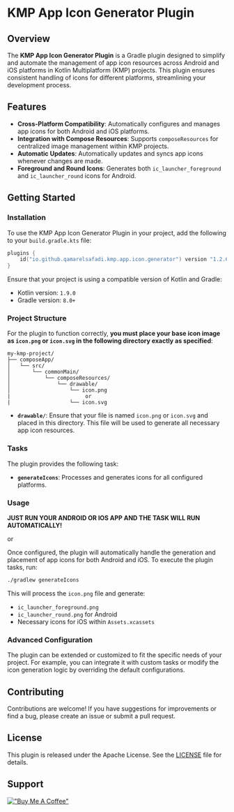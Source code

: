 # **KMP App Icon Generator Plugin**

## **Overview**

The **KMP App Icon Generator Plugin** is a Gradle plugin designed to simplify and automate the management of app icon resources across Android and iOS platforms in Kotlin Multiplatform (KMP) projects. This plugin ensures consistent handling of icons for different platforms, streamlining your development process.

## **Features**

- **Cross-Platform Compatibility**: Automatically configures and manages app icons for both Android and iOS platforms.
- **Integration with Compose Resources**: Supports `composeResources` for centralized image management within KMP projects.
- **Automatic Updates**: Automatically updates and syncs app icons whenever changes are made.
- **Foreground and Round Icons**: Generates both `ic_launcher_foreground` and `ic_launcher_round` icons for Android.

## **Getting Started**

### **Installation**

To use the KMP App Icon Generator Plugin in your project, add the following to your `build.gradle.kts` file:

```kotlin
plugins {
    id("io.github.qamarelsafadi.kmp.app.icon.generator") version "1.2.6"
}
```

Ensure that your project is using a compatible version of Kotlin and Gradle:

- Kotlin version: `1.9.0`
- Gradle version: `8.0+`

### **Project Structure**

For the plugin to function correctly, **you must place your base icon image as `icon.png` or `icon.svg` in the following directory exactly as specified**:

```
my-kmp-project/
├── composeApp/
│   └── src/
│       └── commonMain/
│           └── composeResources/
│               └── drawable/
│                   └── icon.png
|                        or 
|                   └── icon.svg

```

- **`drawable/`**: Ensure that your file is named `icon.png` or `icon.svg` and placed in this directory. This file will be used to generate all necessary app icon resources.

### **Tasks**

The plugin provides the following task:

- **`generateIcons`**: Processes and generates icons for all configured platforms.

### **Usage**

**JUST RUN YOUR ANDROID OR IOS APP AND THE TASK WILL RUN AUTOMATICALLY!**

or 

Once configured, the plugin will automatically handle the generation and placement of app icons for both Android and iOS. To execute the plugin tasks, run:

```bash
./gradlew generateIcons
```




This will process the `icon.png` file and generate:
- `ic_launcher_foreground.png`
- `ic_launcher_round.png` for Android
- Necessary icons for iOS within `Assets.xcassets`

### **Advanced Configuration**

The plugin can be extended or customized to fit the specific needs of your project. For example, you can integrate it with custom tasks or modify the icon generation logic by overriding the default configurations.

## **Contributing**

Contributions are welcome! If you have suggestions for improvements or find a bug, please create an issue or submit a pull request.

## **License**

This plugin is released under the Apache License. See the [LICENSE](https://github.com/qamarelsafadi/KMPAppIconGeneratorPlugin?tab=License-1-ov-file#readme) file for details.


## Support 
[!["Buy Me A Coffee"](https://www.buymeacoffee.com/assets/img/custom_images/orange_img.png)](https://ko-fi.com/qamarasafadi)

